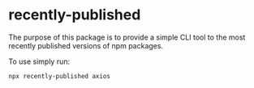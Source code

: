 # recently-published

The purpose of this package is to provide a simple CLI tool to the most recently published versions of npm packages.

To use simply run:
```bash
npx recently-published axios
```

